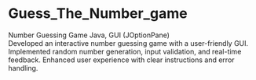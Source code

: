 # Guess_The_Number_game
Number Guessing Game 
Java, GUI (JOptionPane)  
Developed an interactive number guessing game with a user-friendly GUI. Implemented random number generation, input validation, and real-time feedback. Enhanced user experience with clear instructions and error handling.
